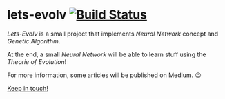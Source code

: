 # lets-evolv [![Build Status](https://travis-ci.org/Dallas62/lets-evolv.svg?branch=master)](https://travis-ci.org/Dallas62/lets-evolv)

*Lets-Evolv* is a small project that implements *Neural Network* concept and *Genetic Algorithm*.

At the end, a small *Neural Network* will be able to learn stuff using the *Theorie of Evolution*!

For more information, some articles will be published on Medium. :wink:

[Keep in touch!](https://twitter.com/BorisTacyniak)

